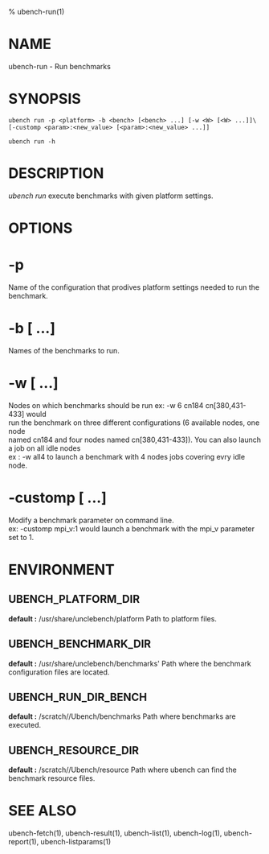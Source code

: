 % ubench-run(1)

# NAME


ubench-run -  Run benchmarks

# SYNOPSIS


    ubench run -p <platform> -b <bench> [<bench> ...] [-w <W> [<W> ...]]\
    [-customp <param>:<new_value> [<param>:<new_value> ...]]

    ubench run -h

# DESCRIPTION


*ubench run*  execute benchmarks with given platform settings.

# OPTIONS


# -p <platform>
  Name of the configuration that prodives platform settings needed to run the benchmark.


# -b <bench> [<bench> ...]
  Names of the benchmarks to run.


# -w <W> [<W> ...]
  Nodes on which benchmarks should be run ex: -w 6 cn184 cn[380,431-433] would\
  run the benchmark on three different configurations (6 available nodes, one node\
  named cn184 and four nodes named cn[380,431-433]). You can also launch a job on all idle nodes\
  ex : -w all4 to launch a benchmark with 4 nodes jobs covering evry idle node.


# -customp <CUSTOMP> [<CUSTOMP> ...]
  Modify a benchmark parameter on command line.\
  ex: -customp mpi_v:1 would launch a benchmark with the mpi_v parameter set to 1.
  

# ENVIRONMENT


## UBENCH_PLATFORM_DIR
   **default :** /usr/share/unclebench/platform
   Path to platform files.


## UBENCH_BENCHMARK_DIR
   **default :** /usr/share/unclebench/benchmarks'
   Path where the benchmark configuration files are located.


## UBENCH_RUN_DIR_BENCH
   **default :** /scratch/<user>/Ubench/benchmarks
   Path where benchmarks are executed.


## UBENCH_RESOURCE_DIR
   **default :** /scratch/<user>/Ubench/resource
   Path where ubench can find the benchmark resource files.

# SEE ALSO

ubench-fetch(1), ubench-result(1), ubench-list(1), ubench-log(1), ubench-report(1), ubench-listparams(1)